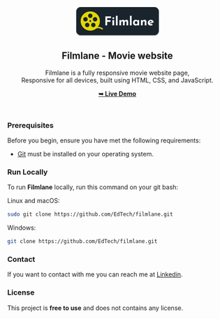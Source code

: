 <div align="center">
  

  <br />
  <br />
  
  <img src="./readme-images/project-logo.png" />

  <h2 align="center">Filmlane - Movie website</h2>

  Filmlane is a fully responsive movie website page, <br />Responsive for all devices, built using HTML, CSS, and JavaScript.

  <a href="https://codewithsadee.github.io/filmlane/"><strong>➥ Live Demo</strong></a>

</div>

<br />


### Prerequisites

Before you begin, ensure you have met the following requirements:

* [Git](https://git-scm.com/downloads "Download Git") must be installed on your operating system.

### Run Locally

To run **Filmlane** locally, run this command on your git bash:

Linux and macOS:

```bash
sudo git clone https://github.com/EdTech/filmlane.git
```

Windows:

```bash
git clone https://github.com/EdTech/filmlane.git
```

### Contact

If you want to contact with me you can reach me at [Linkedin](https://www.linkedin.com/in/dickson-edor-510a47292).

### License

This project is **free to use** and does not contains any license.

